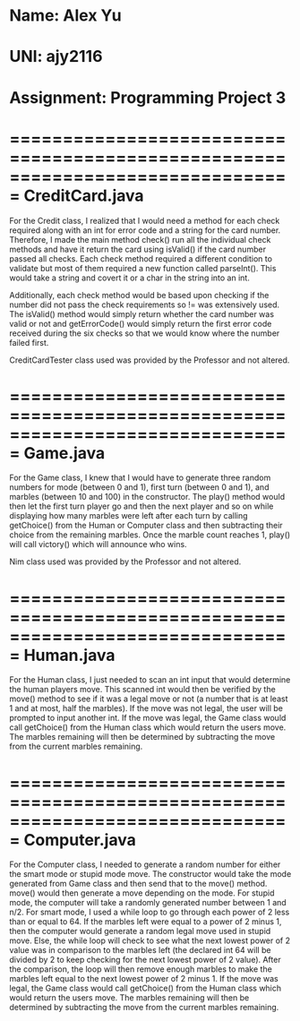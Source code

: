 # Name: Alex Yu
# UNI: ajy2116
# Assignment: Programming Project 3

===============================================================================
CreditCard.java
===============================================================================

For the Credit class, I realized that I would need a method for each check required along with an int for error code and a string for the card number. Therefore, I made the main method check() run all the individual check methods and have it return the card using isValid() if the card number passed all checks. Each check method required a different condition to validate but most of them required a new function called parseInt(). This would take a string and covert it or a char in the string into an int. 

Additionally, each check method would be based upon checking if the number did not pass the check requirements so != was extensively used. The isValid() method would simply return whether the card number was valid or not and getErrorCode() would simply return the first error code received during the six checks so that we would know where the number failed first.

CreditCardTester class used was provided by the Professor and not altered. 
 
===============================================================================
Game.java
===============================================================================

For the Game class, I knew that I would have to generate three random numbers for mode (between 0 and 1), first turn (between 0 and 1), and marbles (between 10 and 100) in the constructor. The play() method would then let the first turn player go and then the next player and so on while displaying how many marbles were left after each turn by calling getChoice() from the Human or Computer class and then subtracting their choice from the remaining marbles. Once the marble count reaches 1, play() will call victory() which will announce who wins.

Nim class used was provided by the Professor and not altered. 

===============================================================================
Human.java
===============================================================================

For the Human class, I just needed to scan an int input that would determine the human players move. This scanned int would then be verified by the move() method to see if it was a legal move or not (a number that is at least 1 and at most, half the marbles). If the move was not legal, the user will be prompted to input another int. If the move was legal, the Game class would call getChoice() from the Human class which would return the users move. The marbles remaining will then be determined by subtracting the move from the current marbles remaining.

===============================================================================
Computer.java
===============================================================================

For the Computer class, I needed to generate a random number for either the smart mode or stupid mode move. The constructor would take the mode generated from Game class and then send that to the move() method. move() would then generate a move depending on the mode. For stupid mode, the computer will take a randomly generated number between 1 and n/2. For smart mode, I used a while loop to go through each power of 2 less than or equal to 64. If the marbles left were equal to a power of 2 minus 1, then the computer would generate a random legal move used in stupid move. Else, the while loop will check to see what the next lowest power of 2 value was in comparison to the marbles left (the declared int 64 will be divided by 2 to keep checking for the next lowest power of 2 value). After the comparison, the loop will then remove enough marbles to make the marbles left equal to the next lowest power of 2 minus 1. If the move was legal, the Game class would call getChoice() from the Human class which would return the users move. The marbles remaining will then be determined by subtracting the move from the current marbles remaining.
